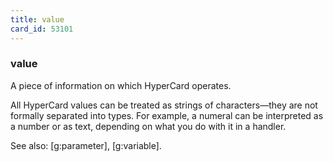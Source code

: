 ```yaml
---
title: value
card_id: 53101
---
```


### value

A piece of information on which HyperCard operates. 

All HyperCard values can be treated as strings of characters—they are not formally separated into types. For example, a numeral can be interpreted as a number or as text, depending on what you do with it in a handler.

See also: [g:parameter], [g:variable]. 